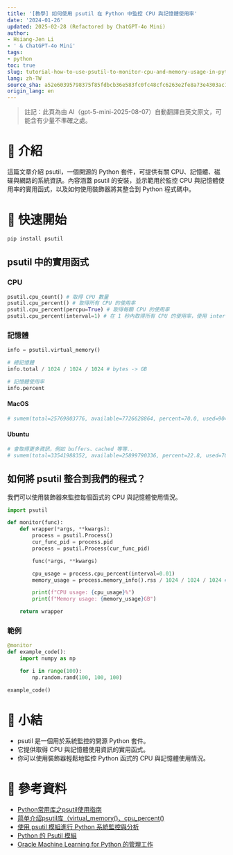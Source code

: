 ```yaml
---
title: '[教學] 如何使用 psutil 在 Python 中監控 CPU 與記憶體使用率'
date: '2024-01-26'
updated: 2025-02-28 (Refactored by ChatGPT-4o Mini)
author:
- Hsiang-Jen Li
- ' & ChatGPT-4o Mini'
tags:
- python
toc: true
slug: tutorial-how-to-use-psutil-to-monitor-cpu-and-memory-usage-in-python
lang: zh-TW
source_sha: a52e60395798375f85fdbcb36e583fc0fc48cfc6263e2fe8a73e4303ac150ae5
origin_lang: en
---
```


> 註記：此頁為由 AI（gpt-5-mini-2025-08-07）自動翻譯自英文原文，可能含有少量不準確之處。

# 📌 介紹
這篇文章介紹 psutil，一個開源的 Python 套件，可提供有關 CPU、記憶體、磁碟與網路的系統資訊。內容涵蓋 psutil 的安裝，並示範用於監控 CPU 與記憶體使用率的實用函式，以及如何使用裝飾器將其整合到 Python 程式碼中。
<!-- more -->

# 🚀 快速開始
```python
pip install psutil
```

## psutil 中的實用函式

### CPU
```python
psutil.cpu_count() # 取得 CPU 數量
psutil.cpu_percent() # 取得所有 CPU 的使用率
psutil.cpu_percent(percpu=True) # 取得每顆 CPU 的使用率
psutil.cpu_percent(interval=1) # 在 1 秒內取得所有 CPU 的使用率，使用 interval 可得到較穩定的結果
```

### 記憶體
```python
info = psutil.virtual_memory()

# 總記憶體
info.total / 1024 / 1024 / 1024 # bytes -> GB

# 記憶體使用率
info.percent
```

#### MacOS
```python
# svmem(total=25769803776, available=7726628864, percent=70.0, used=9045114880, free=791134208, active=6949453824, inactive=6915768320, wired=2095661056)
```

#### Ubuntu
```python
# 會取得更多資訊，例如 buffers、cached 等等..
# svmem(total=33541988352, available=25899790336, percent=22.8, used=7087771648, free=2703233024, active=15287881728, inactive=14264188928, buffers=965103616, cached=22785880064, shared=8265728, slab=904495104)
```

## 如何將 psutil 整合到我們的程式？

我們可以使用裝飾器來監控每個函式的 CPU 與記憶體使用情況。
```python
import psutil

def monitor(func):
    def wrapper(*args, **kwargs):
        process = psutil.Process()
        cur_func_pid = process.pid
        process = psutil.Process(cur_func_pid)

        func(*args, **kwargs)

        cpu_usage = process.cpu_percent(interval=0.01)
        memory_usage = process.memory_info().rss / 1024 / 1024 / 1024 # bytes -> GB

        print(f"CPU usage: {cpu_usage}%")
        print(f"Memory usage: {memory_usage}GB")

    return wrapper
```

### 範例
```python
@monitor
def example_code():
    import numpy as np

    for i in range(100):
        np.random.rand(100, 100, 100)

example_code()
```

# 🔁 小結
- psutil 是一個用於系統監控的開源 Python 套件。
- 它提供取得 CPU 與記憶體使用資訊的實用函式。
- 你可以使用裝飾器輕鬆地監控 Python 函式的 CPU 與記憶體使用情況。

# 🔗 參考資料
- [Python常用库之psutil使用指南](https://zhuanlan.zhihu.com/p/380842937)
- [简单介绍psutil库（virtual_memory()、cpu_percent()](https://blog.csdn.net/qq_43391414/article/details/124431187)
- [使用 psutil 模組進行 Python 系統監控與分析](https://www.askpython.com/python-modules/psutil-module)
- [Python 的 Psutil 模組](https://www.geeksforgeeks.org/psutil-module-in-python/)
- [Oracle Machine Learning for Python 的管理工作](https://docs.oracle.com/en/database/oracle/machine-learning/oml4py/2/mlpug/administrative-tasks-oracle-machine-learning-python1.html#GUID-0A8BF865-13EA-4A20-BAA9-7066066C45CB)
